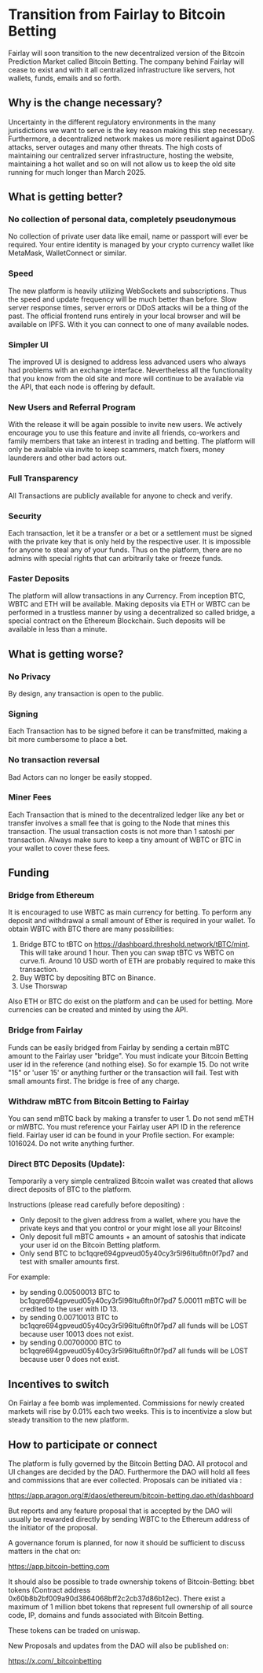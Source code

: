 # Transition from Fairlay to Bitcoin Betting

Fairlay will soon  transition to the new decentralized version of the Bitcoin Prediction Market called Bitcoin Betting. The company behind Fairlay will cease to exist and with it all centralized infrastructure like servers, hot wallets, funds, emails and so forth. 

## Why is the change necessary?

Uncertainty in the different regulatory environments in the many jurisdictions we want to serve is the key reason making this step necessary. Furthermore, a decentralized network makes us more resilient against DDoS attacks, server outages and many other threats.
The high costs of maintaining our centralized server infrastructure, hosting the website, maintaining a hot wallet and so on will not allow us to keep the old site running for much longer than March 2025.   

## What is getting better?

### No collection of personal data, completely pseudonymous

No collection of private user data like email, name or passport will ever be required. Your entire identity is managed by your crypto currency wallet like MetaMask, WalletConnect or similar.  

### Speed

The new platform is heavily utilizing WebSockets and subscriptions. Thus the speed and update frequency will be much better than before.  Slow server response times, server errors or DDoS attacks will be a thing of the past. The official frontend runs entirely in your local browser and will be available on IPFS. With it you can connect to one of many available nodes.

### Simpler UI

The improved UI is designed to address less advanced users who always had problems with an exchange interface.  Nevertheless all the functionality that you know from the old site and more will continue to be available via the API, that each node is offering by default.

### New Users and Referral Program

With the release it will be again possible to invite new users. We actively encourage you to use this feature and invite all friends, co-workers and family members that take an interest in trading and betting.  The platform will only be available via invite to keep scammers, match fixers, money launderers and other bad actors out. 

### Full Transparency 

All Transactions are publicly available for anyone to check and verify. 

### Security

Each transaction, let it be a transfer or a bet or a settlement must be signed with the private key that is only held by the respective user. It is impossible for anyone to steal any of your funds. Thus on the platform, there are no admins with special rights that can arbitrarily take or freeze funds. 

### Faster Deposits

The platform will allow transactions in any Currency.  From inception BTC, WBTC and ETH will be available. Making deposits via ETH or WBTC can be performed in a trustless manner by using a decentralized so called bridge, a special contract on the Ethereum Blockchain. Such deposits will be available in less than a minute.

## What is getting worse?

### No Privacy

By design, any transaction is open to the public. 

### Signing

Each Transaction has to be signed before it can be transfmitted, making a bit more cumbersome to place a bet.

### No transaction reversal

Bad Actors can no longer be easily stopped. 

### Miner Fees

Each Transaction that is mined to the decentralized ledger like any bet or transfer involves a small fee that is going to the Node that mines this transaction. The usual transaction costs is not more than 1 satoshi per transaction. Always make sure to keep a tiny amount of WBTC or BTC in your wallet to cover these fees. 



## Funding

### Bridge from Ethereum
It is encouraged to use WBTC as main currency for betting.  To perform any deposit and withdrawal a small amount of Ether is required in your wallet.  To obtain WBTC with BTC there are many possibilities:

1. Bridge BTC to tBTC on https://dashboard.threshold.network/tBTC/mint.  This will take around 1 hour. Then you can swap tBTC vs WBTC on curve.fi. Around 10 USD worth of ETH are probably required to make this transaction.
2. Buy WBTC by depositing BTC on Binance.
3. Use Thorswap

Also ETH or BTC do exist on the platform and can be used for betting. More currencies can be created and minted by using the API.

### Bridge from Fairlay

Funds can be easily bridged from Fairlay by sending a certain mBTC amount to the Fairlay user "bridge".
You must indicate your Bitcoin Betting user id  in the reference (and nothing else).  So for example  15. Do not write "15" or 'user 15' or anything further or the transaction will fail.  Test with small amounts first. 
The bridge is free of any charge. 

### Withdraw mBTC from Bitcoin Betting to Fairlay

You can send mBTC back by making a transfer to user 1. Do not send mETH or mWBTC.  You must reference your Fairlay user API ID in the reference field. Fairlay user id can be found in your Profile section. For example: 1016024. Do not write anything further.

### Direct BTC Deposits (Update):

Temporarily a very simple  centralized Bitcoin wallet was created that allows direct deposits of BTC to the platform.

Instructions (please read carefully before depositing) : 
- Only deposit to the given address from a wallet, where you have the private keys and that you control or your might lose all your Bitcoins!  
- Only deposit full mBTC amounts + an amount of satoshis that indicate your user id on the Bitcoin Betting platform.
- Only send BTC to bc1qqre694gpveud05y40cy3r5l96ltu6ftn0f7pd7 and test with smaller amounts first.

For example:
- by sending  0.00500013 BTC  to bc1qqre694gpveud05y40cy3r5l96ltu6ftn0f7pd7   5.00011 mBTC will be credited to the user with ID 13.
- by sending  0.00710013 BTC  to bc1qqre694gpveud05y40cy3r5l96ltu6ftn0f7pd7 all funds will be LOST because user 10013 does not exist.  
- by sending  0.00700000 BTC  to bc1qqre694gpveud05y40cy3r5l96ltu6ftn0f7pd7 all funds will be LOST because user 0 does not exist.  

## Incentives to switch

On Fairlay a fee bomb was implemented. Commissions for newly created markets will rise by 0.01% each two weeks.  This is to incentivize a slow but steady transition to the new platform.  

## How to participate or connect

The platform is fully governed by the Bitcoin Betting DAO.  All protocol and UI changes are decided by the DAO. Furthermore the DAO will hold all fees and commissions that are ever collected. 
Proposals can be initiated via :

https://app.aragon.org/#/daos/ethereum/bitcoin-betting.dao.eth/dashboard 

But reports and any feature proposal that is accepted by the DAO will usually be rewarded directly by sending WBTC to the Ethereum address of the initiator of the proposal.

A governance forum is planned, for now it should be sufficient to discuss matters in the chat on:

https://app.bitcoin-betting.com

It should also be possible to trade ownership tokens of Bitcoin-Betting: bbet tokens (Contract address 0x60b8b2bf009a90d3864068bff2c2cb37d86b12ec).   There exist a maximum of 1 million bbet tokens that represent full ownership of all source code, IP, domains and funds associated with Bitcoin Betting.

These tokens can be traded on uniswap. 

New Proposals and updates from the DAO will also be published on:

https://x.com/_bitcoinbetting










